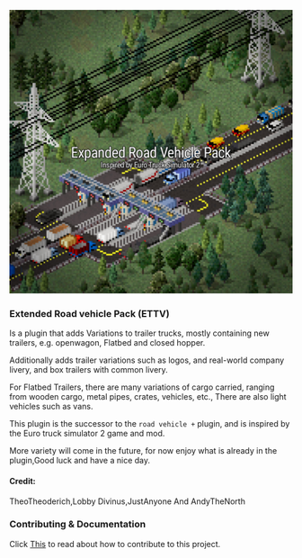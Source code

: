 ![This is an image](https://github.com/Kiki012184/ERVP-Theotown/blob/main/Documentation/20220213_161359.jpg?raw=true)
### Extended Road vehicle Pack (ETTV)
Is a plugin that adds Variations to trailer trucks, mostly containing new trailers, e.g. openwagon, Flatbed and closed hopper.

Additionally adds trailer variations such as logos, and real-world company livery, and box trailers with common livery.

For Flatbed Trailers, there are many variations of cargo carried, ranging from wooden cargo, metal pipes, crates, vehicles, etc., There are also light vehicles such as vans.

This plugin is the successor to the ```road vehicle +``` plugin, and is inspired by the Euro truck simulator 2 game and mod.

More variety will come in the future, for now enjoy what is already in the plugin,Good luck and have a nice day.


#### Credit:
TheoTheoderich,Lobby Divinus,JustAnyone And AndyTheNorth

### Contributing & Documentation
Click [This](CONTRIBUTING.md) to read about how to contribute to this project.
